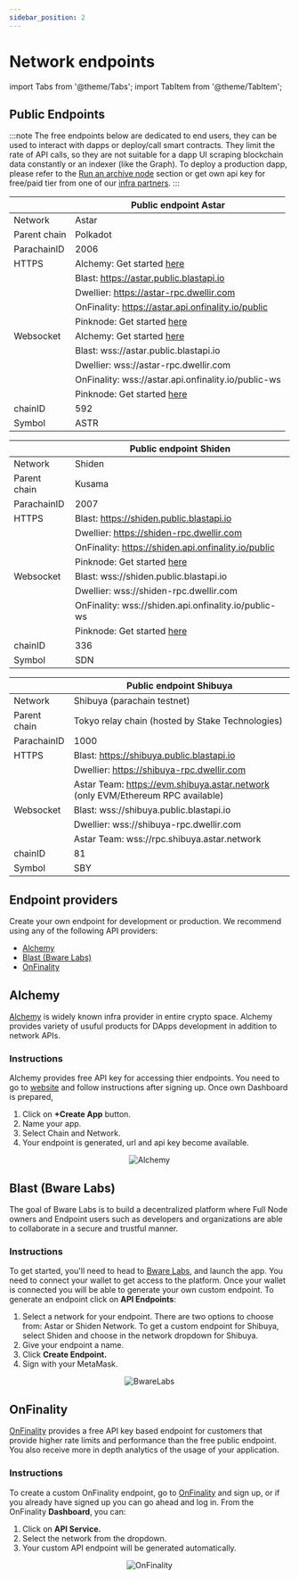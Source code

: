 ```yaml
---
sidebar_position: 2
---
```


# Network endpoints

import Tabs from '@theme/Tabs';
import TabItem from '@theme/TabItem';

## Public Endpoints

:::note
The free endpoints below are dedicated to end users, they can be used to interact with dapps or deploy/call smart contracts.
They limit the rate of API calls, so they are not suitable for a dapp UI scraping blockchain data constantly or an indexer (like the Graph).
To deploy a production dapp, please refer to the [Run an archive node](/docs/nodes/archive-node/) section or get own api key for free/paid tier from one of our [infra partners](./endpoints#endpoint-providers).
:::

<Tabs>
<TabItem value="astar" label="Astar Network" default>

|   | Public endpoint Astar |
| --- | --- |
| Network | Astar |
| Parent chain | Polkadot |
| ParachainID | 2006 |
| HTTPS | Alchemy: Get started [here](https://www.alchemy.com/astar) |
|         | Blast: https://astar.public.blastapi.io |
|         | Dwellier: https://astar-rpc.dwellir.com |
|         | OnFinality: https://astar.api.onfinality.io/public |
|         | Pinknode: Get started [here](https://www.pinknode.io/) |
| Websocket | Alchemy: Get started [here](https://www.alchemy.com/astar) |
|           | Blast: wss://astar.public.blastapi.io |
|           | Dwellier: wss://astar-rpc.dwellir.com |
|           | OnFinality: wss://astar.api.onfinality.io/public-ws |
|           | Pinknode: Get started [here](https://www.pinknode.io/) |
| chainID | 592 |
| Symbol | ASTR |

</TabItem>

<TabItem value="shiden" label="Shiden Network" default>

|   | Public endpoint Shiden |
| --- | --- |
| Network | Shiden |
| Parent chain | Kusama |
| ParachainID | 2007 |
| HTTPS | Blast: https://shiden.public.blastapi.io |
|         | Dwellier: https://shiden-rpc.dwellir.com |
|         | OnFinality: https://shiden.api.onfinality.io/public |
|         | Pinknode: Get started [here](https://www.pinknode.io/) |
| Websocket | Blast: wss://shiden.public.blastapi.io  |
|           | Dwellier: wss://shiden-rpc.dwellir.com |
|           | OnFinality: wss://shiden.api.onfinality.io/public-ws |
|           | Pinknode: Get started [here](https://www.pinknode.io/) |
| chainID | 336 |
| Symbol | SDN |

</TabItem>

<TabItem value="shibuya" label="Shibuya Network" default>

|   | Public endpoint Shibuya |
| --- | --- |
| Network | Shibuya (parachain testnet) |
| Parent chain | Tokyo relay chain (hosted by Stake Technologies) |
| ParachainID | 1000 |
| HTTPS | Blast: https://shibuya.public.blastapi.io |
|         | Dwellier: https://shibuya-rpc.dwellir.com |
|         | Astar Team: https://evm.shibuya.astar.network (only EVM/Ethereum RPC available) |
| Websocket | Blast: wss://shibuya.public.blastapi.io  |
|           | Dwellier: wss://shibuya-rpc.dwellir.com |
|           | Astar Team: wss://rpc.shibuya.astar.network |
| chainID | 81 |
| Symbol | SBY |

</TabItem>
</Tabs>


## Endpoint providers

Create your own endpoint for development or production. We recommend using any of the following API providers:

- [Alchemy](./endpoints/#alchemy)
- [Blast (Bware Labs)](./endpoints#blast-bware-labs)
- [OnFinality](./endpoints#onfinality)

## Alchemy
[Alchemy](https://www.alchemy.com/) is widely known infra provider in entire crypto space. Alchemy provides variety of usuful products for DApps development in addition to network APIs.

### Instructions
Alchemy provides free API key for accessing thier endpoints. You need to go to [website](https://www.alchemy.com/) and follow instructions after signing up.
Once own Dashboard is prepared,

1. Click on **+Create App** button.
2. Name your app.
3. Select Chain and Network.
4. Your endpoint is generated, url and api key become available.

<center>
<img src="https://i.imgur.com/27KISSt.png" alt="Alchemy" border="0"></img>
</center>

## Blast (Bware Labs)
The goal of Bware Labs is to build a decentralized platform where Full Node owners and Endpoint users such as developers and organizations are able to collaborate in a secure and trustful manner.

### Instructions
To get started, you'll need to head to [Bware Labs](https://app.bwarelabs.com/), and launch the app. You need to connect your wallet to get access to the platform. Once your wallet is connected you will be able to generate your own custom endpoint. To generate an endpoint click on **API Endpoints**:

1. Select a network for your endpoint. There are two options to choose from: Astar or Shiden Network. To get a custom endpoint for Shibuya, select Shiden and choose in the network dropdown for Shibuya.
2. Give your endpoint a name. 
3. Click **Create Endpoint.**
4. Sign with your MetaMask.

<center>
<img src="https://i.imgur.com/A6shINy.png" alt="BwareLabs" border="0"></img>
</center>

## OnFinality
[OnFinality](https://onfinality.io/) provides a free API key based endpoint for customers that provide higher rate limits and performance than the free public endpoint. You also receive more in depth analytics of the usage of your application.

### Instructions
To create a custom OnFinality endpoint, go to [OnFinality](https://onfinality.io/) and sign up, or if you already have signed up you can go ahead and log in. From the OnFinality **Dashboard**, you can:

1. Click on **API Service.**
2. Select the network from the dropdown.
3. Your custom API endpoint will be generated automatically.

<center>
<img src="https://i.imgur.com/SaoAQwt.png" alt="OnFinality" border="0"></img>
</center>
